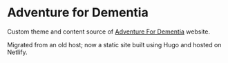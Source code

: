 # Adventure for Dementia #

Custom theme and content source of [Adventure For Dementia](https://adventurefordementia.com) website.

Migrated from an old host; now a static site built using Hugo and hosted on Netlify.